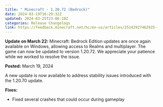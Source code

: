 ```yaml
---
title: " Minecraft - 1.20.72 (Bedrock)"
date: 2024-03-19T16:29:32Z
updated: 2024-03-25T23:06:10Z
categories: Release Changelogs
link: https://feedback.minecraft.net/hc/en-us/articles/25142927462925--Minecraft-1-20-72-Bedrock
---
```


**Update on March 22:** Minecraft: Bedrock Edition updates are once again available on Windows, allowing access to Realms and multiplayer. The game can now be updated to version 1.20.72. We appreciate your patience while we worked to resolve the issue.  
  

**Posted:** March 19, 2024

A new update is now available to address stability issues introduced with the 1.20.70 update.  
  

**Fixes:**

- Fixed several crashes that could occur during gameplay
